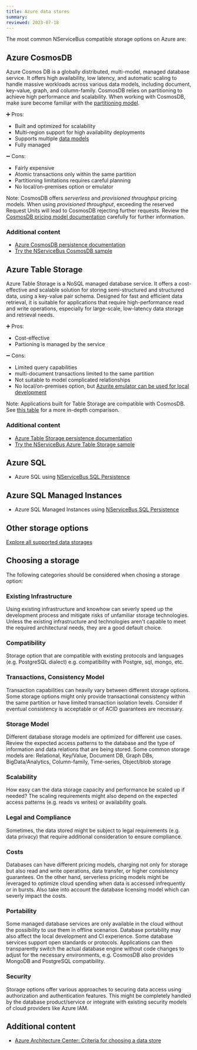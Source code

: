 ```yaml
---
title: Azure data stores
summary:
reviewed: 2023-07-18
---
```


The most common NServiceBus compatible storage options on Azure are:

## Azure CosmosDB

Azure Cosmos DB is a globally distributed, multi-model, managed database service. It offers high availability, low latency, and automatic scaling to handle massive workloads across various data models, including document, key-value, graph, and column-family. CosmosDB relies on partitioning to achieve high performance and scalability. When working with CosmosDB, make sure become familiar with the [partitioning model](https://learn.microsoft.com/en-us/azure/cosmos-db/partitioning-overview).

:heavy_plus_sign: Pros:
- Built and optimized for scalability
- Multi-region support for high availability deployments
- Supports multiple [data models](https://learn.microsoft.com/en-us/azure/cosmos-db/choose-api)
- Fully managed

:heavy_minus_sign: Cons:
- Fairly expensive
- Atomic transactions only within the same partition
- Partitioning limitations requires careful planning
- No local/on-premises option or emulator

Note: CosmosDB offers _serverless_ and _provisioned throughput_ pricing models. When using _provisioned throughput_, exceeding the reserved Request Units will lead to CosmosDB rejecting further requests. Review the [CosmosDB pricing model documentation](https://learn.microsoft.com/en-us/azure/cosmos-db/how-pricing-works) carefully for further information.

### Additional content

* [Azure CosmosDB persistence documentation](/persistence/cosmosdb/)
* [Try the NServiceBus CosmosDB sample](/samples/cosmosdb/simple/)


## Azure Table Storage

Azure Table Storage is a NoSQL managed database service. It offers a cost-effective and scalable solution for storing semi-structured and structured data, using a key-value pair schema. Designed for fast and efficient data retrieval, it is suitable for applications that require high-performance read and write operations, especially for large-scale, low-latency data storage and retrieval needs.

:heavy_plus_sign: Pros:
- Cost-effective
- Partioning is managed by the service

:heavy_minus_sign: Cons:
- Limited query capabilities
- multi-document transactions limited to the same partition
- Not suitable to model complicated relationships
- No local/on-premises option, but [Azurite emulator can be used for local development](https://learn.microsoft.com/en-us/azure/storage/common/storage-use-azurite)

Note: Applications built for Table Storage are compatible with CosmosDB. See [this table](https://learn.microsoft.com/en-us/azure/cosmos-db/table/support) for a more in-depth comparison.

### Additional content

* [Azure Table Storage persistence documentation](/persistence/azure-table/)
* [Try the NServiceBus Azure Table Storage sample](/samples/azure/azure-table/simple/)

## Azure SQL

* Azure SQL using [NServiceBus SQL Persistence](/persistence/sql/)

## Azure SQL Managed Instances

* Azure SQL Managed Instances using [NServiceBus SQL Persistence](/persistence/sql/)

## Other storage options

[Explore all supported data storages](/persistence/#supported-persisters)

## Choosing a storage

The following categories should be considered when chosing a storage option:

### Existing Infrastructure

Using existing infrastructure and knowhow can severly speed up the development process and mitigate risks of unfamiliar storage technologies. Unless the existing infrastructure and technologies aren't capable to meet the required architectural needs, they are a good default choice.

### Compatibility

Storage option that are compatible with existing protocols and languages (e.g. PostgreSQL dialect)
e.g. compatibility with Postgre, sql, mongo, etc.

### Transactions, Consistency Model

Transaction capabilities can heavily vary between different storage options. Some storage options might only provide transactional consistency within the same partition or have limited transaction isolation levels. Consider if eventual consistency is acceptable or of ACID guarantees are necessary.

### Storage Model

Different database storage models are optimized for different use cases. Review the expected access patterns to the database and the type of information and data relations that are being stored. Some common storage models are: Relational, Key/Value, Document DB, Graph DBs, BigData/Analytics, Column-family, Time-series, Object/blob storage

### Scalability

How easy can the data storage capacity and performance be scaled up if needed? The scaling requirements might also depend on the expected access patterns (e.g. reads vs writes) or availability goals.

### Legal and Compliance

Sometimes, the data stored might be subject to legal requirements (e.g. data privacy) that require additional consideration to ensure compliance.

### Costs

Databases can have different pricing models, charging not only for storage but also read and write operations, data transfer, or higher consistency guarantees. On the other hand, serverless pricing models might be leveraged to optimize cloud spending when data is accessed infrequently or in bursts. Also take into account the database licensing model which can severly impact the costs.

### Portability

Some managed database services are only available in the cloud without the possibility to use them in offline scenarios. Database portability may also affect the local development and CI experience. Some database services support open standards or protocols. Applications can then transparently switch the actual database engine without code changes to adjust for the necessary environments, e.g. CosmosDB also provides MongoDB and PostgreSQL compatibility.

### Security

Storage options offer various approaches to securing data access using authorization and authentication features. This might be completely handled by the database product/service or integrate with existing security models of cloud providers like Azure IAM.


## Additional content

* [Azure Architecture Center: Criteria for choosing a data store](https://learn.microsoft.com/en-us/azure/architecture/guide/technology-choices/data-store-considerations)


